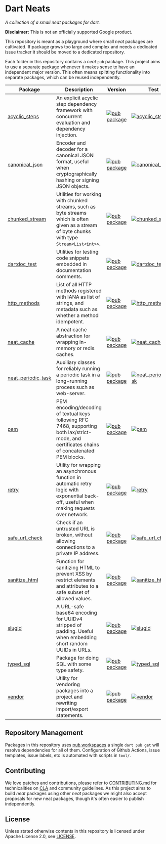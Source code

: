 Dart Neats
==========
_A collection of a small neat packages for dart._

**Disclaimer:** This is not an officially supported Google product.

This repository is meant as a playground where small _neat_ packages are
cultivated. If package grows too large and complex and needs a dedicated issue
tracker it should be moved to a dedicated repository.

Each folder in this repository contains a _neat_ `pub` package. This project
aims to use a separate package whenever it makes sense to have an independent
major version. This often means splitting functionality into separate packages,
which can be reused independently.

<!-- BEGIN PACKAGE TABLE -->
| Package | Description | Version | Test |
|---|---|---|---|
| [acyclic_steps](acyclic_steps/) | An explicit acyclic step dependency framework with concurrent evaluation and dependency injection. | [![pub package](https://img.shields.io/pub/v/acyclic_steps.svg)](https://pub.dev/packages/acyclic_steps) | [![acyclic_steps](https://github.com/google/dart-neats/actions/workflows/pkg-acyclic_steps.yml/badge.svg)](https://github.com/google/dart-neats/actions/workflows/pkg-acyclic_steps.yml) |
| [canonical_json](canonical_json/) | Encoder and decoder for a canonical JSON format, useful when cryptographically hashing or signing JSON objects. | [![pub package](https://img.shields.io/pub/v/canonical_json.svg)](https://pub.dev/packages/canonical_json) | [![canonical_json](https://github.com/google/dart-neats/actions/workflows/pkg-canonical_json.yml/badge.svg)](https://github.com/google/dart-neats/actions/workflows/pkg-canonical_json.yml) |
| [chunked_stream](chunked_stream/) | Utilities for working with chunked streams, such as byte streams which is often given as a stream of byte chunks with type `Stream<List<int>>`. | [![pub package](https://img.shields.io/pub/v/chunked_stream.svg)](https://pub.dev/packages/chunked_stream) | [![chunked_stream](https://github.com/google/dart-neats/actions/workflows/pkg-chunked_stream.yml/badge.svg)](https://github.com/google/dart-neats/actions/workflows/pkg-chunked_stream.yml) |
| [dartdoc_test](dartdoc_test/) | Utilities for testing code snippets embedded in documentation comments. | [![pub package](https://img.shields.io/pub/v/dartdoc_test.svg)](https://pub.dev/packages/dartdoc_test) | [![dartdoc_test](https://github.com/google/dart-neats/actions/workflows/pkg-dartdoc_test.yml/badge.svg)](https://github.com/google/dart-neats/actions/workflows/pkg-dartdoc_test.yml) |
| [http_methods](http_methods/) | List of all HTTP methods registered with IANA as list of strings, and metadata such as whether a method idempotent. | [![pub package](https://img.shields.io/pub/v/http_methods.svg)](https://pub.dev/packages/http_methods) | [![http_methods](https://github.com/google/dart-neats/actions/workflows/pkg-http_methods.yml/badge.svg)](https://github.com/google/dart-neats/actions/workflows/pkg-http_methods.yml) |
| [neat_cache](neat_cache/) | A neat cache abstraction for wrapping in-memory or redis caches. | [![pub package](https://img.shields.io/pub/v/neat_cache.svg)](https://pub.dev/packages/neat_cache) | [![neat_cache](https://github.com/google/dart-neats/actions/workflows/pkg-neat_cache-override.yml/badge.svg)](https://github.com/google/dart-neats/actions/workflows/pkg-neat_cache-override.yml) |
| [neat_periodic_task](neat_periodic_task/) | Auxiliary classes for reliably running a periodic task in a long-running process such as web-server. | [![pub package](https://img.shields.io/pub/v/neat_periodic_task.svg)](https://pub.dev/packages/neat_periodic_task) | [![neat_periodic_task](https://github.com/google/dart-neats/actions/workflows/pkg-neat_periodic_task.yml/badge.svg)](https://github.com/google/dart-neats/actions/workflows/pkg-neat_periodic_task.yml) |
| [pem](pem/) | PEM encoding/decoding of textual keys following RFC 7468, supporting both lax/strict-mode, and certificates chains of concatenated PEM blocks. | [![pub package](https://img.shields.io/pub/v/pem.svg)](https://pub.dev/packages/pem) | [![pem](https://github.com/google/dart-neats/actions/workflows/pkg-pem.yml/badge.svg)](https://github.com/google/dart-neats/actions/workflows/pkg-pem.yml) |
| [retry](retry/) | Utility for wrapping an asynchronous function in automatic retry logic with exponential back-off, useful when making requests over network. | [![pub package](https://img.shields.io/pub/v/retry.svg)](https://pub.dev/packages/retry) | [![retry](https://github.com/google/dart-neats/actions/workflows/pkg-retry.yml/badge.svg)](https://github.com/google/dart-neats/actions/workflows/pkg-retry.yml) |
| [safe_url_check](safe_url_check/) | Check if an untrusted URL is broken, without allowing connections to a private IP address. | [![pub package](https://img.shields.io/pub/v/safe_url_check.svg)](https://pub.dev/packages/safe_url_check) | [![safe_url_check](https://github.com/google/dart-neats/actions/workflows/pkg-safe_url_check.yml/badge.svg)](https://github.com/google/dart-neats/actions/workflows/pkg-safe_url_check.yml) |
| [sanitize_html](sanitize_html/) | Function for sanitizing HTML to prevent XSS by restrict elements and attributes to a safe subset of allowed values. | [![pub package](https://img.shields.io/pub/v/sanitize_html.svg)](https://pub.dev/packages/sanitize_html) | [![sanitize_html](https://github.com/google/dart-neats/actions/workflows/pkg-sanitize_html.yml/badge.svg)](https://github.com/google/dart-neats/actions/workflows/pkg-sanitize_html.yml) |
| [slugid](slugid/) | A URL-safe base64 encoding for UUIDv4 stripped of padding. Useful when embedding short random UUIDs in URLs. | [![pub package](https://img.shields.io/pub/v/slugid.svg)](https://pub.dev/packages/slugid) | [![slugid](https://github.com/google/dart-neats/actions/workflows/pkg-slugid.yml/badge.svg)](https://github.com/google/dart-neats/actions/workflows/pkg-slugid.yml) |
| [typed_sql](typed_sql/) | Package for doing SQL with some type safety. | [![pub package](https://img.shields.io/pub/v/typed_sql.svg)](https://pub.dev/packages/typed_sql) | [![typed_sql](https://github.com/google/dart-neats/actions/workflows/pkg-typed_sql-override.yml/badge.svg)](https://github.com/google/dart-neats/actions/workflows/pkg-typed_sql-override.yml) |
| [vendor](vendor/) | Utility for vendoring packages into a project and rewriting import/export statements. | [![pub package](https://img.shields.io/pub/v/vendor.svg)](https://pub.dev/packages/vendor) | [![vendor](https://github.com/google/dart-neats/actions/workflows/pkg-vendor.yml/badge.svg)](https://github.com/google/dart-neats/actions/workflows/pkg-vendor.yml) |

<!-- END PACKAGE TABLE -->

## Repository Management
Packages in this repository uses [pub workspaces](https://dart.dev/tools/pub/workspaces)
a single `dart pub get` will resolve dependencies for all of them.
Configuration of Github Actions, issue templates, issue labels, etc is automated
with scripts in `tool/`.

## Contributing
We love patches and contributions, please refer to [CONTRIBUTING.md][1] for
technicalities on [CLA][2] and community guidelines. As this project aims to
build _neat_ packages using other _neat_ packages we might also accept proposals
for new neat packages, though it's often easier to publish independently.

## License
Unless stated otherwise contents in this repository is licensed under
Apache License 2.0, see [LICENSE](LICENSE).

[1]: CONTRIBUTING.md
[2]: https://cla.developers.google.com/
